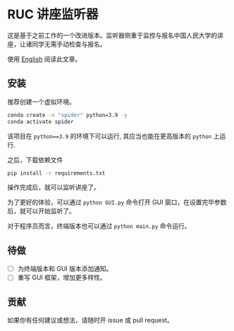 # RUC 讲座监听器

这是基于之前工作的一个改进版本。监听器侧重于监控与报名中国人民大学的讲座，让诸同学无需手动检查与报名。

使用 [English](./README.md) 阅读此文章。

## 安装
推荐创建一个虚拟环境。
```bash
conda create -n "spider" python=3.9 -y
conda activate spider
```
该项目在 `python==3.9` 的环境下可以运行, 其应当也能在更高版本的 `python` 上运行.

之后，下载依赖文件
```bash
pip install -r requirements.txt
```

操作完成后，就可以监听讲座了。

为了更好的体验，可以通过 `python GUI.py` 命令打开 GUI 窗口，在设置完毕参数后，就可以开始监听了。

对于程序员而言，终端版本也可以通过 `python main.py` 命令运行。

## 待做
- [ ] 为终端版本和 GUI 版本添加通知。
- [ ] 重写 GUI 框架，增加更多样性。

## 贡献
如果你有任何建议或想法，请随时开 issue 或 pull request。
